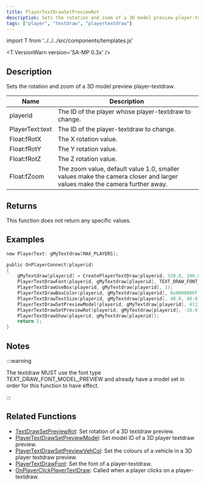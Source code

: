 ```yaml
---
title: PlayerTextDrawSetPreviewRot
description: Sets the rotation and zoom of a 3D model preview player-textdraw.
tags: ["player", "textdraw", "playertextdraw"]
---
```


import T from '../../../src/components/templates.js'

<T.VersionWarn version='SA-MP 0.3x' />

## Description

Sets the rotation and zoom of a 3D model preview player-textdraw.

| Name            | Description                                                                                                              |
| --------------- | ------------------------------------------------------------------------------------------------------------------------ |
| playerid        | The ID of the player whose player-textdraw to change.                                                                    |
| PlayerText:text | The ID of the player-textdraw to change.                                                                                 |
| Float:fRotX     | The X rotation value.                                                                                                    |
| Float:fRotY     | The Y rotation value.                                                                                                    |
| Float:fRotZ     | The Z rotation value.                                                                                                    |
| Float:fZoom     | The zoom value, default value 1.0, smaller values make the camera closer and larger values make the camera further away. |

## Returns

This function does not return any specific values.

## Examples

```c
new PlayerText: gMyTextdraw[MAX_PLAYERS];

public OnPlayerConnect(playerid)
{
    gMyTextdraw[playerid] = CreatePlayerTextDraw(playerid, 320.0, 240.0, "_");
    PlayerTextDrawFont(playerid, gMyTextdraw[playerid], TEXT_DRAW_FONT_MODEL_PREVIEW);
    PlayerTextDrawUseBox(playerid, gMyTextdraw[playerid], 1);
    PlayerTextDrawBoxColor(playerid, gMyTextdraw[playerid], 0x000000FF);
    PlayerTextDrawTextSize(playerid, gMyTextdraw[playerid], 40.0, 40.0);
    PlayerTextDrawSetPreviewModel(playerid, gMyTextdraw[playerid], 411);
    PlayerTextDrawSetPreviewRot(playerid, gMyTextdraw[playerid], -10.0, 0.0, -20.0, 1.0);
    PlayerTextDrawShow(playerid, gMyTextdraw[playerid]);
    return 1;
}
```

## Notes

:::warning

The textdraw MUST use the font type TEXT_DRAW_FONT_MODEL_PREVIEW and already have a model set in order for this function to have effect.

:::

## Related Functions

- [TextDrawSetPreviewRot](TextDrawSetPreviewRot.md): Set rotation of a 3D textdraw preview.
- [PlayerTextDrawSetPreviewModel](PlayerTextDrawSetPreviewModel.md): Set model ID of a 3D player textdraw preview.
- [PlayerTextDrawSetPreviewVehCol](PlayerTextDrawSetPreviewVehCol.md): Set the colours of a vehicle in a 3D player textdraw preview.
- [PlayerTextDrawFont](PlayerTextDrawFont.md): Set the font of a player-textdraw.
- [OnPlayerClickPlayerTextDraw](../callbacks/OnPlayerClickPlayerTextDraw.md): Called when a player clicks on a player-textdraw.
